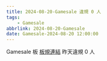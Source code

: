 ```yaml
---
title: 2024-08-20-Gamesale 違規 0 人
tags:
    - Gamesale
abbrlink: 2024-08-20-Gamesale
date: Gamesale-2024-08-20 12:00:00
---
```

Gamesale 板 [板規連結](https://www.ptt.cc/bbs/Gossiping/M.1637425085.A.07D.html)
昨天違規 0 人
